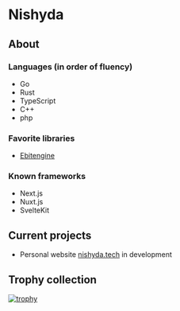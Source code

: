 # Nishyda

## About

### Languages (in order of fluency)
- Go
- Rust
- TypeScript
- C++
- php

### Favorite libraries
- [Ebitengine](https://github.com/hajimehoshi/ebiten)

### Known frameworks
- Next.js
- Nuxt.js
- SvelteKit

## Current projects
- Personal website [nishyda.tech](https://nishyda.tech) in development

## Trophy collection
[![trophy](https://github-profile-trophy.vercel.app/?username=nishyda&theme=chalk&column=3&row=3)](https://github.com/ryo-ma/github-profile-trophy)
